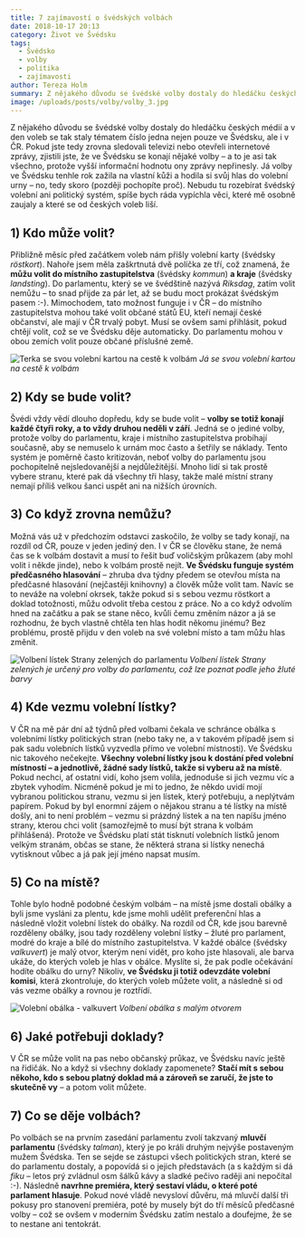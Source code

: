 ```yaml
---
title: 7 zajímavostí o švédských volbách
date: 2018-10-17 20:13
category: Život ve Švédsku
tags:
  - Švédsko
  - volby
  - politika
  - zajímavosti
author: Tereza Holm
summary: Z nějakého důvodu se švédské volby dostaly do hledáčku českých médií a v den voleb se tak staly tématem číslo jedna nejen pouze ve Švédsku, ale i v ČR. Pokud jste tedy zrovna sledovali televizi nebo otevřeli internetové zprávy, zjistili jste, že ve Švédsku se konají nějaké volby – a to je asi tak všechno, protože vyšší informační hodnotu ony zprávy nepřinesly. Já volby ve Švédsku tenhle rok zažila na vlastní kůži a hodila si svůj hlas do volební urny – no, tedy skoro (později pochopíte proč). Nebudu tu rozebírat švédský volební ani politický systém, spíše bych ráda vypíchla věci, které mě osobně zaujaly a které se od českých voleb liší.
image: /uploads/posts/volby/volby_3.jpg
---
```


Z nějakého důvodu se švédské volby dostaly do hledáčku českých médií a v den voleb se tak staly tématem číslo jedna nejen pouze ve Švédsku, ale i v ČR. Pokud jste tedy zrovna sledovali televizi nebo otevřeli internetové zprávy, zjistili jste, že ve Švédsku se konají nějaké volby – a to je asi tak všechno, protože vyšší informační hodnotu ony zprávy nepřinesly. Já volby ve Švédsku tenhle rok zažila na vlastní kůži a hodila si svůj hlas do volební urny – no, tedy skoro (později pochopíte proč). Nebudu tu rozebírat švédský volební ani politický systém, spíše bych ráda vypíchla věci, které mě osobně zaujaly a které se od českých voleb liší.

## 1) Kdo může volit?

Přibližně měsíc před začátkem voleb nám přišly volební karty (švédsky _röstkort_). Nahoře jsem měla zaškrtnutá dvě políčka ze tří, což znamená, že __můžu volit do místního zastupitelstva__ (švédsky _kommun_) __a kraje__ (švédsky _landsting_). Do parlamentu, který se ve švédštině nazývá _Riksdag_, zatím volit nemůžu – to snad přijde za pár let, až se budu moct prokázat švédským pasem :-). Mimochodem, tato možnost funguje i v ČR – do místního zastupitelstva mohou také volit občané států EU, kteří nemají české občanství, ale mají v ČR trvalý pobyt. Musí se ovšem sami přihlásit, pokud chtějí volit, což se ve Švédsku děje automaticky. Do parlamentu mohou v obou zemích volit pouze občané příslušné země.

![Terka se svou volební kartou na cestě k volbám](/uploads/posts/volby/volby_1.jpg)
*Já se svou volební kartou na cestě k volbám*

## 2) Kdy se bude volit?

Švédi vždy vědí dlouho dopředu, kdy se bude volit – __volby se totiž konají každé čtyři roky, a to vždy druhou neděli v září__. Jedná se o jediné volby, protože volby do parlamentu, kraje i místního zastupitelstva probíhají současně, aby se nemuselo k urnám moc často a šetřily se náklady. Tento systém je poměrně často kritizován, neboť volby do parlamentu jsou pochopitelně nejsledovanější a nejdůležitější. Mnoho lidí si tak prostě vybere stranu, které pak dá všechny tři hlasy, takže malé místní strany nemají příliš velkou šanci uspět ani na nižších úrovních.

## 3) Co když zrovna nemůžu?

Možná vás už v předchozím odstavci zaskočilo, že volby se tady konají, na rozdíl od ČR, pouze v jeden jediný den. I v ČR se člověku stane, že nemá čas se k volbám dostavit a musí to řešit buď voličským průkazem (aby mohl volit i někde jinde), nebo k volbám prostě nejít. __Ve Švédsku funguje systém předčasného hlasování__ – zhruba dva týdny předem se otevřou místa na předčasné hlasování (nejčastěji knihovny) a člověk může volit tam. Navíc se to neváže na volební okrsek, takže pokud si s sebou vezmu röstkort a doklad totožnosti, můžu odvolit třeba cestou z práce.  No a co když odvolím hned na začátku a pak se stane něco, kvůli čemu změním názor a já se rozhodnu, že bych vlastně chtěla ten hlas hodit někomu jinému? Bez problému, prostě přijdu v den voleb na své volební místo a tam můžu hlas změnit.

![Volbení lístek Strany zelených do parlamentu](/uploads/posts/volby/volby_2.jpg)
*Volbení lístek Strany zelených je určený pro volby do parlamentu, což lze poznat podle jeho žluté barvy*

## 4) Kde vezmu volební lístky?

V ČR na mě pár dní až týdnů před volbami čekala ve schránce obálka s volebními lístky politických stran (nebo taky ne, a v takovém případě jsem si pak sadu volebních lístků vyzvedla přímo ve volební místnosti). Ve Švédsku nic takového nečekejte. __Všechny volební lístky jsou k dostání před volební místností – a jednotlivě, žádné sady lístků, takže si vyberu až na místě__. Pokud nechci, ať ostatní vidí, koho jsem volila, jednoduše si jich vezmu víc a zbytek vyhodím. Nicméně pokud je mi to jedno, že někdo uvidí mojí vybranou politickou stranu, vezmu si jen lístek, který potřebuju, a neplýtvám papírem. Pokud by byl enormní zájem o nějakou stranu a té lístky na místě došly, ani to není problém – vezmu si prázdný lístek a na ten napíšu jméno strany, kterou chci volit (samozřejmě to musí být strana k volbám přihlášená). Protože ve Švédsku platí stát tisknutí volebních lístků jenom velkým stranám, občas se stane, že některá strana si lístky nenechá vytisknout vůbec a já pak její jméno napsat musím.

## 5) Co na místě?

Tohle bylo hodně podobné českým volbám – na místě jsme dostali obálky a byli jsme vysláni za plentu, kde jsme mohli udělit preferenční hlas a následně vložit volební lístek do obálky. Na rozdíl od ČR, kde jsou barevně rozděleny obálky, jsou tady rozděleny volební lístky – žluté pro parlament, modré do kraje a bílé do místního zastupitelstva. V každé obálce (švédsky _valkuvert_) je malý otvor, kterým není vidět, pro koho jste hlasovali, ale barva ukáže, do kterých voleb je hlas v obálce. Myslíte si, že pak podle očekávání hodíte obálku do urny? Nikoliv, __ve Švédsku ji totiž odevzdáte volební komisi__, která zkontroluje, do kterých voleb můžete volit, a následně si od vás vezme obálky a rovnou je roztřídí.

![Volební obálka - valkuvert](/uploads/posts/volby/volby_3.jpg)
*Volbení obálka s malým otvorem*

## 6) Jaké potřebuji doklady?

V ČR se může volit na pas nebo občanský průkaz, ve Švédsku navíc ještě na řidičák. No a když si všechny doklady zapomenete? __Stačí mít s sebou někoho, kdo s sebou platný doklad má a zároveň se zaručí, že jste to skutečně vy__ – a potom volit můžete. 

## 7) Co se děje volbách?

Po volbách se na prvním zasedání parlamentu zvolí takzvaný __mluvčí parlamentu__ (švédsky _talman_), který je po králi druhým nejvýše postaveným mužem Švédska. Ten se sejde se zástupci všech politických stran, které se do parlamentu dostaly, a popovídá si o jejich představách (a s každým si dá _fiku_ – letos prý zvládnul osm šálků kávy a sladké pečivo raději ani nepočítal :-). Následně __navrhne premiéra, který sestaví vládu, o které poté parlament hlasuje__. Pokud nové vládě nevysloví důvěru, má mluvčí další tři pokusy pro stanovení premiéra, poté by musely být do tří měsíců předčasné volby – což se ovšem v moderním Švédsku zatím nestalo a doufejme, že se to nestane ani tentokrát.
